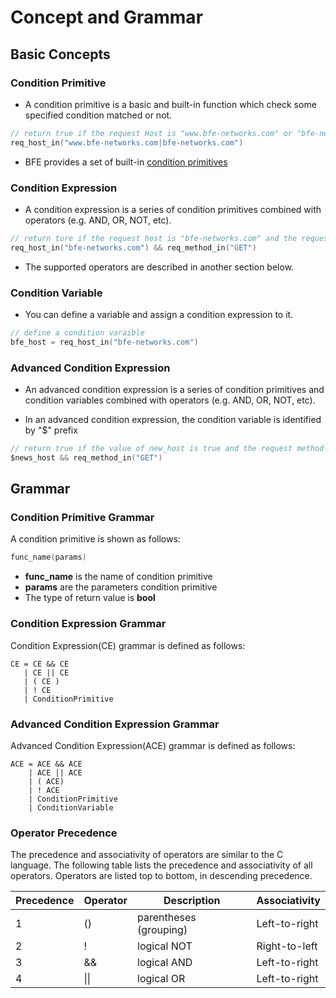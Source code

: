 # Concept and Grammar

## Basic Concepts

### Condition Primitive

- A condition primitive is a basic and built-in function which check some specified condition matched or not.

``` go
// return true if the request Host is "www.bfe-networks.com" or "bfe-networks.com"
req_host_in("www.bfe-networks.com|bfe-networks.com")
```

- BFE provides a set of built-in [condition primitives](condition_primitive_index.md)

### Condition Expression

- A condition expression is a series of condition primitives combined with operators (e.g. AND, OR, NOT, etc).

```go
// return ture if the request host is "bfe-networks.com" and the request method is "GET"
req_host_in("bfe-networks.com") && req_method_in("GET")
```

* The supported operators are described in another section below.

### Condition Variable

- You can define a variable  and assign a condition expression to it.

```go
// define a condition varaible
bfe_host = req_host_in("bfe-networks.com")
```

### Advanced Condition Expression

- An advanced condition expression is a series of condition primitives and  condition variables combined with  operators (e.g. AND, OR, NOT, etc).

- In an advanced condition expression, the condition variable is identified by  "$" prefix

```go
// return true if the value of new_host is true and the request method is GET
$news_host && req_method_in("GET")
```

## Grammar

### Condition Primitive Grammar

A condition primitive is shown as follows:

```go
func_name(params)
```

- **func_name** is the name of condition primitive
- **params** are the  parameters condition primitive
- The type of return value is **bool**

### Condition Expression Grammar

Condition Expression(CE) grammar is defined as follows:

```
CE = CE && CE
   | CE || CE
   | ( CE )
   | ! CE
   | ConditionPrimitive
```

### Advanced Condition Expression Grammar

Advanced Condition Expression(ACE) grammar is defined as follows:

```
ACE = ACE && ACE
    | ACE || ACE
    | ( ACE)
    | ! ACE
    | ConditionPrimitive
    | ConditionVariable
```

### Operator Precedence

The precedence and associativity of operators are similar to the C language. The following table lists the precedence and associativity of all operators. Operators are listed top to bottom, in descending precedence.

| Precedence | Operator | Description            | Associativity |
| ---------- | -------- | ---------------------- | ------------- |
| 1          | ()       | parentheses (grouping) | Left-to-right |
| 2          | !        | logical NOT            | Right-to-left |
| 3          | &&       | logical AND            | Left-to-right |
| 4          | \|\|     | logical OR             | Left-to-right |
